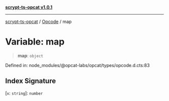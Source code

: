 [**scrypt-ts-opcat v1.0.1**](../../../README.md)

***

[scrypt-ts-opcat](../../../README.md) / [Opcode](../README.md) / map

# Variable: map

> **map**: `object`

Defined in: node\_modules/@opcat-labs/opcat/types/opcode.d.cts:83

## Index Signature

\[`x`: `string`\]: `number`
